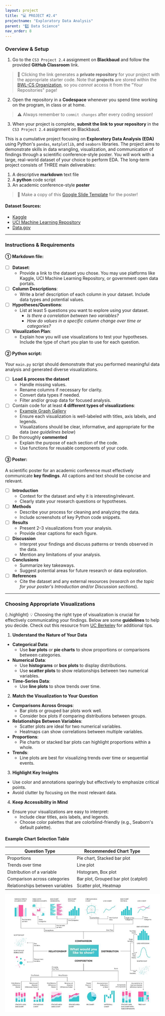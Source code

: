 ```yaml
---
layout: project
title: "💻 PROJECT #2.4"
projectname: "Exploratory Data Analysis"
parent: "2️⃣ Data Science"
nav_order: 8
---
```


### Overview & Setup


<div class="setup" markdown="block">

1. Go to the `CS3 Project 2.4` assignment on **Blackbaud** and follow the provided **GitHub Classroom** link.
  > 📁 Clicking the link generates a **private repository** for your project with the appropriate starter code. Note that **projects** are stored within the [BWL-CS Organization](https://github.com/BWL-CS), so you _cannot_ access it from the "Your Repositories" page!
2. Open the repository in a **Codespace** whenever you spend time working on the program, in class or at home. 
  > ⚠️ Always remember to `commit changes` after every coding session!
3. When your project is complete, **submit the link to your repository** in the `CS3 Project 2.4` assignment on Blackbaud.

</div>

This is a cumulative project focusing on **Exploratory Data Analysis (EDA)** using Python's `pandas`, `matplotlib`, and `seaborn` libraries. The project aims to demonstrate skills in data wrangling, visualization, and communication of findings through a scientific conference-style poster. You will work with a large, real-world dataset of your choice to perform EDA. The long-term project consists of THREE main deliverables:

1. A descriptive **markdown** text file
2. A **python** code script
3. An academic conference-style **poster** 
> 📰 Make a copy of this [Google Slide Template](https://docs.google.com/presentation/d/1IkrIYBNTEBLFIO7kqUJWvrWhzRuiYhXyX7lxNZglkpU/edit?usp=sharing) for the poster!

#### Dataset Sources:
- [Kaggle](https://www.kaggle.com/)
- [UCI Machine Learning Repository](https://archive.ics.uci.edu/ml/index.php)
- [Data.gov](https://www.data.gov/)

---

### Instructions & Requirements

#### ① Markdown file:

- [ ] **Dataset**:
  - Provide a link to the dataset you chose. You may use platforms like Kaggle, UCI Machine Learning Repository, or government open data portals.
- [ ] **Column Descriptions**:
  - Write a brief description of each column in your dataset. Include data types and potential values.
- [ ] **Hypotheses/Questions**:
  - List at least 5 questions you want to explore using your dataset. 
    - _Is there a correlation between two variables?_
    - _How do values in a specific column change over time or categories?_
- [ ] **Visualization Plan**:
  - Explain how you will use visualizations to test your hypotheses. Include the type of chart you plan to use for each question.

#### ② Python script:

Your `main.py` script should demonstrate that you performed meaningful data analysis and generated diverse visualizations.

- [ ] **Load & process the dataset**
  - Handle missing values.
  - Rename columns if necessary for clarity.
  - Convert data types if needed.
  - Filter and/or group data for focused analysis.
- [ ] Contain code for at least **4 different types of visualizations**:
  - [Example Graph Gallery](https://python-graph-gallery.com/)
  - Ensure each visualization is well-labeled with titles, axis labels, and legends.
  - Visualizations should be clear, informative, and appropriate for the data (_see guidelines below_)
- [ ] Be thoroughly **commented**
  - Explain the purpose of each section of the code.
  - Use functions for reusable components of your code.

#### ③ Poster: 

A scientific poster for an academic conference must effectively communicate **key findings**. All captions and text should be concise and relevant.
  
- [ ] **Introduction**
  - Context for the dataset and why it is interesting/relevant.
  - Clearly state your research questions or hypotheses.
- [ ] **Methods**
  - Describe your process for cleaning and analyzing the data.
  - Include screenshots of key Python code snippets.
- [ ] **Results**
  - Present 2–3 visualizations from your analysis.
  - Provide clear captions for each figure.
- [ ] **Discussion**
  - Interpret your findings and discuss patterns or trends observed in the data.
  - Mention any limitations of your analysis.
- [ ] **Conclusions**
  - Summarize key takeaways.
  - Suggest potential areas for future research or data exploration.
- [ ] **References**
  - Cite the dataset and any external resources (_research on the topic for your poster's Introduction and/or Discussion sections_).

---

### Choosing Appropriate Visualizations

{:.highlight}
💡 Choosing the right type of visualization is crucial for effectively communicating your findings. Below are some **guidelines** to help you decide. Check out this resource from [UC Berkeley](https://guides.lib.berkeley.edu/data-visualization/about) for additional tips.

1. **Understand the Nature of Your Data**
  - **Categorical Data**:
    - Use **bar plots** or **pie charts** to show proportions or comparisons between categories.
  - **Numerical Data**:
    - Use **histograms** or **box plots** to display distributions.
    - Use **scatter plots** to show relationships between two numerical variables.
  - **Time-Series Data**:
    - Use **line plots** to show trends over time.
2. **Match the Visualization to Your Question**
  - **Comparisons Across Groups**:
    - Bar plots or grouped bar plots work well.
    - Consider box plots if comparing distributions between groups.
  - **Relationships Between Variables**:
    - Scatter plots are ideal for two numerical variables.
    - Heatmaps can show correlations between multiple variables.
  - **Proportions**:
    - Pie charts or stacked bar plots can highlight proportions within a whole.
  - **Trends**:
    - Line plots are best for visualizing trends over time or sequential events.
3. **Highlight Key Insights**
  - Use color and annotations sparingly but effectively to emphasize critical points.
  - Avoid clutter by focusing on the most relevant data.
4. **Keep Accessibility in Mind**
  - Ensure your visualizations are easy to interpret:
    - Include clear titles, axis labels, and legends.
    - Choose color palettes that are colorblind-friendly (e.g., Seaborn's default palette).

#### Example Chart Selection Table

| **Question Type**              | **Recommended Chart Type**       |
|--------------------------------|----------------------------------|
| Proportions                    | Pie chart, Stacked bar plot      |
| Trends over time               | Line plot                        |
| Distribution of a variable     | Histogram, Box plot              |
| Comparison across categories   | Bar plot, Grouped bar plot (catplot)      |
| Relationships between variables| Scatter plot, Heatmap            |

![image](data-viz-cheatsheet.jpeg)

